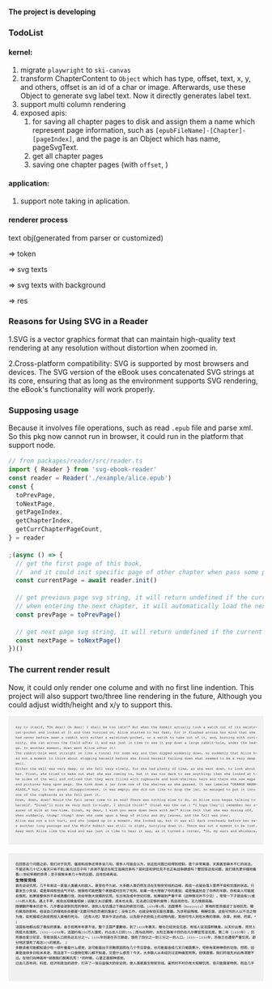 **The project is developing**

### TodoList

#### kernel:

1. migrate `playwright` to `ski-canvas`
2. transform ChapterContent to `Object` which has type, offset, text, x, y, and others, offset is an id of a char or image. Afterwards, use these Object to generate svg label text. Now it directly generates label text.
3. support multi column rendering
4. exposed apis:
   1. for saving all chapter pages to disk and assign them a name which represent page information, such as `[epubFileName]-[Chapter]-[pageIndex]`, and the page is an Object which has name, pageSvgText.
   2. get all chapter pages
   3. saving one chapter pages (with `offset`, )

#### application:

1. support note taking in aplication.

#### renderer process

text obj(generated from parser or customized)

=> token

=> svg texts

=> svg texts with background

=> res

### Reasons for Using SVG in a Reader

1.SVG is a vector graphics format that can maintain high-quality text rendering at any resolution without distortion when zoomed in.

2.Cross-platform compatibility: SVG is supported by most browsers and devices. The SVG version of the eBook uses concatenated SVG strings at its core, ensuring that as long as the environment supports SVG rendering, the eBook's functionality will work properly.

### Supposing usage

Because it involves file operations, such as read `.epub` file and parse xml. So this pkg now cannot run in browser, it could run in the platform that support node.

```typescript
// from packages/reader/src/reader.ts
import { Reader } from 'svg-ebook-reader'
const reader = Reader('./example/alice.epub')
const {
  toPrevPage,
  toNextPage,
  getPageIndex,
  getChapterIndex,
  getCurrChapterPageCount,
} = reader

;(async () => {
  // get the first page of this book,
  //  and it could init specific page of other chapter when pass some pamameters, but this feature has not been implemented
  const currentPage = await reader.init()

  // get previous page svg string, it will return undefined if the current page is the first page in the first chapter
  // when entering the next chapter, it will automatically load the next chapter after the next in Promise, toNextPage() is the same
  const prevPage = toPrevPage()

  // get next page svg string, it will return undefined if the current page is the last page in the last chapter
  const nextPage = toNextPage()
})()
```

### The current render result

Now, it could only render one colume and with no first line indention. This project will also support two/three line rendering in the future, Although you could adjust width/height and x/y to support this.

![0-2](example/example1.svg)

![0-2](example/example2.svg)
